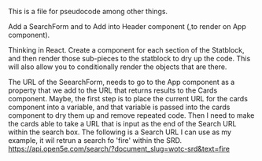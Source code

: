 This is a file for pseudocode among other things.

Add a SearchForm and to Add into Header component (,to render on App component).

Thinking in React. Create a component for each section of the Statblock, and then render those sub-pieces to the statblock to dry up the code. 
This will also allow you to conditionally render the objects that are there.

The URL of the SeearchForm, needs to go to the App component as a property that we add to the URL that returns results to the Cards component.
Maybe, the first step is to place the current URL for the cards component into a variable, and that variable is passed into the cards component to dry them up and remove repeated code.
Then I need to make the cards able to take a URL that is input as the end of the Search URL within the search box.
The following is a Search URL I can use as my example, it wil retrun a search fo 'fire' within the SRD.
https://api.open5e.com/search/?document_slug=wotc-srd&text=fire